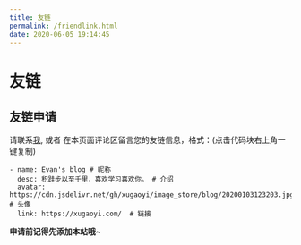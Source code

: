 ```yaml
---
title: 友链
permalink: /friendlink.html
date: 2020-06-05 19:14:45
---
```


# 友链

## 友链申请

请联系[我](/contact-author.html#联系方式), 或者 在本页面评论区留言您的友链信息，格式：(点击代码块右上角一键复制)

```
- name: Evan's blog # 昵称
  desc: 积跬步以至千里，喜欢学习喜欢你。 # 介绍
  avatar: https://cdn.jsdelivr.net/gh/xugaoyi/image_store/blog/20200103123203.jpg # 头像
  link: https://xugaoyi.com/  # 链接
```

**申请前记得先添加本站哦~**

